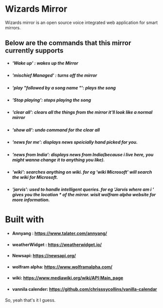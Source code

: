 # Wizards Mirror

Wizards mirror is an open source voice integrated web application for smart mirrors.

## Below are the commands that this mirror currently supports

* ##### 'Wake up' : wakes up the Mirror
* ##### 'mischief Managed' : turns off the mirror
* ##### 'play "followed by a song name "': plays the song
* ##### 'Stop playing': stops playing the song
* ##### 'clear all': clears all the things from the mirror it'll look like a normal mirror
* ##### 'show all': undo command for the clear all
* ##### 'news for me': displays news speicially hand picked for you.
* ##### 'news from India': displays news from India(because i live here, you might wanna change it to anything you like).
* ##### 'wiki': searches anything on wiki. for eg 'wiki Microsoft' will search the wiki for Microsoft.
* ##### 'jarvis': used to handle intelligent queries. for eg 'Jarvis where am i ' gives you the location * of the mirror. wisit wolfram alpha website for more information.

# Built with

* #### Annyang : <https://www.talater.com/annyang/>
* #### weatherWidget : <https://weatherwidget.io/>
* #### Newsapi: <https://newsapi.org/>
* #### wolfram alpha: <https://www.wolframalpha.com/>
* #### wiki: <https://www.mediawiki.org/wiki/API:Main_page>
* #### vannila calender: <https://github.com/chrisssycollins/vanilla-calendar>

So, yeah that's it I guess.
